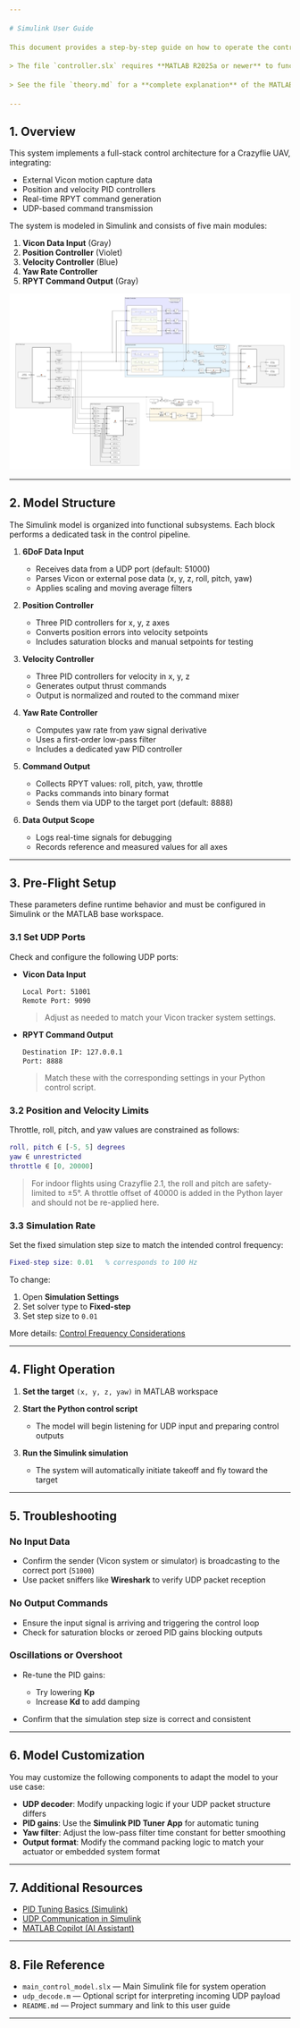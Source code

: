 ```yaml
---

# Simulink User Guide

This document provides a step-by-step guide on how to operate the control system for this project using MATLAB Simulink.

> The file `controller.slx` requires **MATLAB R2025a or newer** to function properly.

> See the file `theory.md` for a **complete explanation** of the MATLAB-based control system theory.

---
```


## 1. Overview

This system implements a full-stack control architecture for a Crazyflie UAV, integrating:

* External Vicon motion capture data
* Position and velocity PID controllers
* Real-time RPYT command generation
* UDP-based command transmission

The system is modeled in Simulink and consists of five main modules:

1. **Vicon Data Input** (Gray)
2. **Position Controller** (Violet)
3. **Velocity Controller** (Blue)
4. **Yaw Rate Controller**
5. **RPYT Command Output** (Gray)

![](https://github.com/Lee-Chun-Yi/NCKU-Quadrotor-Navigation/blob/main/image/Matlab_structure_page-0001.jpg)

---

## 2. Model Structure

The Simulink model is organized into functional subsystems. Each block performs a dedicated task in the control pipeline.

1. **6DoF Data Input**

   * Receives data from a UDP port (default: 51000)
   * Parses Vicon or external pose data (x, y, z, roll, pitch, yaw)
   * Applies scaling and moving average filters

2. **Position Controller**

   * Three PID controllers for x, y, z axes
   * Converts position errors into velocity setpoints
   * Includes saturation blocks and manual setpoints for testing

3. **Velocity Controller**

   * Three PID controllers for velocity in x, y, z
   * Generates output thrust commands
   * Output is normalized and routed to the command mixer

4. **Yaw Rate Controller**

   * Computes yaw rate from yaw signal derivative
   * Uses a first-order low-pass filter
   * Includes a dedicated yaw PID controller

5. **Command Output**

   * Collects RPYT values: roll, pitch, yaw, throttle
   * Packs commands into binary format
   * Sends them via UDP to the target port (default: 8888)

6. **Data Output Scope**

   * Logs real-time signals for debugging
   * Records reference and measured values for all axes

---

## 3. Pre-Flight Setup

These parameters define runtime behavior and must be configured in Simulink or the MATLAB base workspace.

### 3.1 Set UDP Ports

Check and configure the following UDP ports:

* **Vicon Data Input**

  ```
  Local Port: 51001  
  Remote Port: 9090
  ```

  > Adjust as needed to match your Vicon tracker system settings.

* **RPYT Command Output**

  ```
  Destination IP: 127.0.0.1  
  Port: 8888
  ```

  > Match these with the corresponding settings in your Python control script.

### 3.2 Position and Velocity Limits

Throttle, roll, pitch, and yaw values are constrained as follows:

```matlab
roll, pitch ∈ [-5, 5] degrees
yaw ∈ unrestricted
throttle ∈ [0, 20000]
```

> For indoor flights using Crazyflie 2.1, the roll and pitch are safety-limited to ±5°.
> A throttle offset of 40000 is added in the Python layer and should not be re-applied here.

### 3.3 Simulation Rate

Set the fixed simulation step size to match the intended control frequency:

```matlab
Fixed-step size: 0.01   % corresponds to 100 Hz
```

To change:

1. Open **Simulation Settings**
2. Set solver type to **Fixed-step**
3. Set step size to `0.01`

More details: [Control Frequency Considerations](https://github.com/Lee-Chun-Yi/NCKU-Quadrotor-Navigation/blob/main/troubleshooting.md#5-control-frequency-considerations)

---

## 4. Flight Operation

1. **Set the target** `(x, y, z, yaw)` in MATLAB workspace
2. **Start the Python control script**

   * The model will begin listening for UDP input and preparing control outputs
3. **Run the Simulink simulation**

   * The system will automatically initiate takeoff and fly toward the target

---

## 5. Troubleshooting

### No Input Data

* Confirm the sender (Vicon system or simulator) is broadcasting to the correct port (`51000`)
* Use packet sniffers like **Wireshark** to verify UDP packet reception

### No Output Commands

* Ensure the input signal is arriving and triggering the control loop
* Check for saturation blocks or zeroed PID gains blocking outputs

### Oscillations or Overshoot

* Re-tune the PID gains:

  * Try lowering **Kp**
  * Increase **Kd** to add damping
* Confirm that the simulation step size is correct and consistent

---

## 6. Model Customization

You may customize the following components to adapt the model to your use case:

* **UDP decoder**: Modify unpacking logic if your UDP packet structure differs
* **PID gains**: Use the **Simulink PID Tuner App** for automatic tuning
* **Yaw filter**: Adjust the low-pass filter time constant for better smoothing
* **Output format**: Modify the command packing logic to match your actuator or embedded system format

---

## 7. Additional Resources

* [PID Tuning Basics (Simulink)](https://www.mathworks.com/help/slcontrol/ug/pid-tuning-basics.html)
* [UDP Communication in Simulink](https://www.mathworks.com/help/instrument/udp.html)
* [MATLAB Copilot (AI Assistant)](https://www.mathworks.com/products/matlab-copilot.html)

---

## 8. File Reference

* `main_control_model.slx` — Main Simulink file for system operation
* `udp_decode.m` — Optional script for interpreting incoming UDP payload
* `README.md` — Project summary and link to this user guide

---
